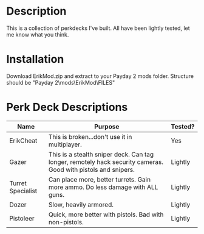 # Description
This is a collection of perkdecks I've built.  All have been lightly tested, let me know what you think.

# Installation
Download ErikMod.zip and extract to your Payday 2 mods folder.  Structure should be "Payday 2\mods\ErikMod\FILES"

# Perk Deck Descriptions
Name | Purpose | Tested?
---- | ------- | -------
ErikCheat | This is broken...don't use it in multiplayer. | Yes
Gazer | This is a stealth sniper deck.  Can tag longer, remotely hack security cameras.  Good with pistols and snipers. | Lightly
Turret Specialist | Can place more, better turrets.  Gain more ammo.  Do less damage with ALL guns. | Lightly
Dozer | Slow, heavily armored. | Lightly
Pistoleer | Quick, more better with pistols.  Bad with non-pistols. | Lightly
